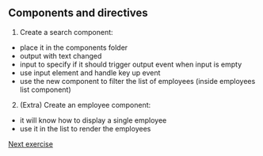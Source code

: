 ## Components and directives

1. Create a search component:
- place it in the components folder
- output with text changed
- input to specify if it should trigger output event when input is empty
- use input element and handle key up event
- use the new component to filter the list of employees (inside employees list component)

2. (Extra) Create an employee component:
- it will know how to display a single employee
- use it in the list to render the employees

[Next exercise](2-di-and-services.md)
